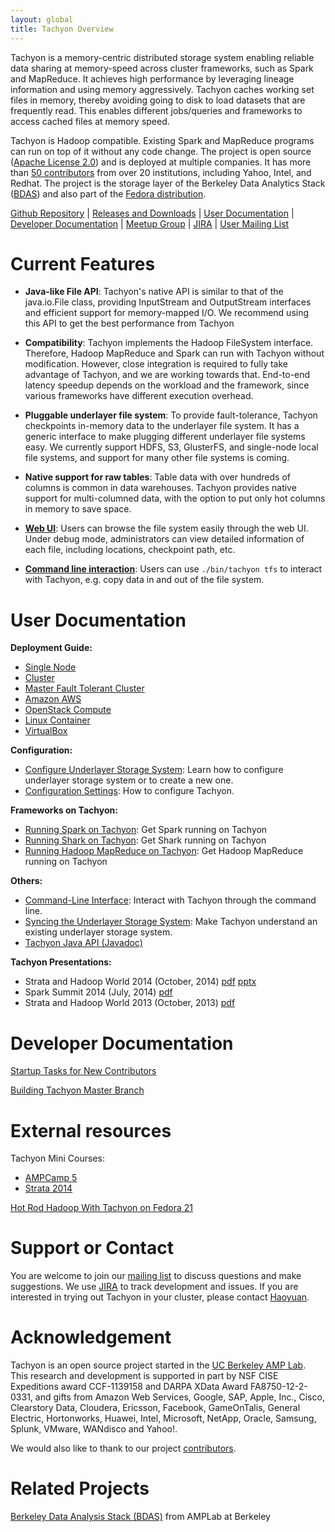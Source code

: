 ```yaml
---
layout: global
title: Tachyon Overview
---
```


Tachyon is a memory-centric distributed storage system enabling reliable data sharing at memory-speed
across cluster frameworks, such as Spark and MapReduce. It achieves high performance by leveraging
lineage information and using memory aggressively. Tachyon caches working set files in memory,
thereby avoiding going to disk to load datasets that are frequently read. This enables different
jobs/queries and frameworks to access cached files at memory speed.

Tachyon is Hadoop compatible. Existing Spark and MapReduce programs can run on top of it without
any code change. The project is open source
([Apache License 2.0](https://github.com/amplab/tachyon/blob/master/LICENSE)) and is deployed at
multiple companies. It has more than
[50 contributors](https://github.com/amplab/tachyon/graphs/contributors) from over 20 institutions,
including Yahoo, Intel, and Redhat. The project is the storage layer of the Berkeley Data Analytics
Stack ([BDAS](https://amplab.cs.berkeley.edu/bdas/)) and also part of the
[Fedora distribution](https://fedoraproject.org/wiki/SIGs/bigdata/packaging).

[Github Repository](https://github.com/amplab/tachyon/) |
[Releases and Downloads](https://github.com/amplab/tachyon/releases) |
[User Documentation](#user-documentation) |
[Developer Documentation](#developer-documentation) |
[Meetup Group](http://www.meetup.com/Tachyon/) |
[JIRA](https://tachyon.atlassian.net/browse/TACHYON) |
[User Mailing List](https://groups.google.com/forum/?fromgroups#!forum/tachyon-users)

# Current Features

* **Java-like File API**: Tachyon's native API is similar to that of the java.io.File class,
providing InputStream and OutputStream interfaces and efficient support for memory-mapped I/O. We
recommend using this API to get the best performance from Tachyon

* **Compatibility**: Tachyon implements the Hadoop FileSystem interface. Therefore, Hadoop MapReduce
and Spark can run with Tachyon without modification. However, close integration is required to fully
take advantage of Tachyon, and we are working towards that. End-to-end latency speedup depends on
the workload and the framework, since various frameworks have different execution overhead.

* **Pluggable underlayer file system**: To provide fault-tolerance, Tachyon checkpoints in-memory
data to the underlayer file system. It has a generic interface to make plugging different underlayer
file systems easy. We currently support HDFS, S3, GlusterFS, and single-node local file systems, and
support for many other file systems is coming.

* **Native support for raw tables**: Table data with over hundreds of columns is common in data
warehouses. Tachyon provides native support for multi-columned data, with the option to put only hot
columns in memory to save space.

* **[Web UI](Web-Interface.html)**: Users can browse the file system easily through the web UI.
Under debug mode, administrators can view detailed information of each file, including locations,
checkpoint path, etc.

* **[Command line interaction](Command-Line-Interface.html)**: Users can use ``./bin/tachyon tfs``
to interact with Tachyon, e.g. copy data in and out of the file system.

# User Documentation

**Deployment Guide:**

* [Single Node](Running-Tachyon-Locally.html)
* [Cluster](Running-Tachyon-on-a-Cluster.html)
* [Master Fault Tolerant Cluster](Fault-Tolerant-Tachyon-Cluster.html)
* [Amazon AWS](Running-Tachyon-on-AWS.html)
* [OpenStack Compute](Running-Tachyon-on-OpenStack.html)
* [Linux Container](Running-Tachyon-on-Container.html)
* [VirtualBox](Running-Tachyon-on-VirtualBox.html)

**Configuration:**

* [Configure Underlayer Storage System](Setup-UFS.html): Learn how to configure underlayer storage
system or to create a new one.
* [Configuration Settings](Configuration-Settings.html): How to configure Tachyon.

**Frameworks on Tachyon:**

* [Running Spark on Tachyon](Running-Spark-on-Tachyon.html): Get Spark running on Tachyon
* [Running Shark on Tachyon](Running-Shark-on-Tachyon.html): Get Shark running on Tachyon
* [Running Hadoop MapReduce on Tachyon](Running-Hadoop-MapReduce-on-Tachyon.html): Get Hadoop
MapReduce running on Tachyon

**Others:**

* [Command-Line Interface](Command-Line-Interface.html): Interact with Tachyon through the command
line.
* [Syncing the Underlayer Storage System](Syncing-the-Underlying-Filesystem.html): Make Tachyon
understand an existing underlayer storage system.
* [Tachyon Java API (Javadoc)](api/java/index.html)

**Tachyon Presentations:**

* Strata and Hadoop World 2014 (October, 2014) [pdf](http://goo.gl/fP9qkF) [pptx](http://goo.gl/GOyUbI)
* Spark Summit 2014 (July, 2014) [pdf](http://goo.gl/DKrE4M)
* Strata and Hadoop World 2013 (October, 2013) [pdf](http://goo.gl/AHgz0E)

# Developer Documentation

[Startup Tasks for New Contributors](Startup-Tasks-for-New-Contributors.html)

[Building Tachyon Master Branch](Building-Tachyon-Master-Branch.html)

# External resources

Tachyon Mini Courses:

* [AMPCamp 5](http://ampcamp.berkeley.edu/5/exercises/)
* [Strata 2014](http://ampcamp.berkeley.edu/big-data-mini-course/)

[Hot Rod Hadoop With Tachyon on Fedora 21](http://timothysc.github.io/blog/2014/02/17/bdas-tachyon/)

# Support or Contact

You are welcome to join our
[mailing list](https://groups.google.com/forum/?fromgroups#!forum/tachyon-users) to discuss
questions and make suggestions. We use [JIRA](https://tachyon.atlassian.net/browse/TACHYON) to
track development and issues. If you are interested in trying out Tachyon in your cluster, please
contact [Haoyuan](mailto:haoyuan@cs.berkeley.edu).

# Acknowledgement

Tachyon is an open source project started in the
[UC Berkeley AMP Lab](http://amplab.cs.berkeley.edu). This research and development is supported in
part by NSF CISE Expeditions award CCF-1139158 and DARPA XData Award FA8750-12-2-0331, and gifts
from Amazon Web Services, Google, SAP, Apple, Inc., Cisco, Clearstory Data, Cloudera, Ericsson,
Facebook, GameOnTalis, General Electric, Hortonworks, Huawei, Intel, Microsoft, NetApp, Oracle,
Samsung, Splunk, VMware, WANdisco and Yahoo!.

We would also like to thank to our project
[contributors](https://github.com/amplab/tachyon/graphs/contributors).

# Related Projects

[Berkeley Data Analysis Stack (BDAS)](https://amplab.cs.berkeley.edu/bdas/) from AMPLab at Berkeley
